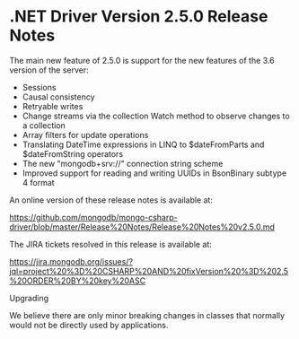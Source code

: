 # .NET Driver Version 2.5.0 Release Notes

The main new feature of 2.5.0 is support for the new features of the 3.6 version of the server:

* Sessions
* Causal consistency
* Retryable writes
* Change streams via the collection Watch method to observe changes to a collection
* Array filters for update operations
* Translating DateTime expressions in LINQ to $dateFromParts and $dateFromString operators
* The new "mongodb+srv://" connection string scheme
* Improved support for reading and writing UUIDs in BsonBinary subtype 4 format

An online version of these release notes is available at:

https://github.com/mongodb/mongo-csharp-driver/blob/master/Release%20Notes/Release%20Notes%20v2.5.0.md

The JIRA tickets resolved in this release is available at:

https://jira.mongodb.org/issues/?jql=project%20%3D%20CSHARP%20AND%20fixVersion%20%3D%202.5%20ORDER%20BY%20key%20ASC

Upgrading

We believe there are only minor breaking changes in classes that normally would not be directly used by applications.
